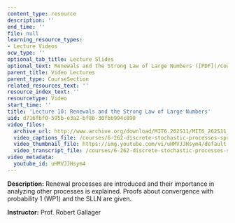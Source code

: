 ```yaml
---
content_type: resource
description: ''
end_time: ''
file: null
learning_resource_types:
- Lecture Videos
ocw_type: ''
optional_tab_title: Lecture Slides
optional_text: Renewals and the Strong Law of Large Numbers ([PDF](/courses/6-262-discrete-stochastic-processes-spring-2011/resources/mit6_262s11_lec10))
parent_title: Video Lectures
parent_type: CourseSection
related_resources_text: ''
resource_index_text: ''
resourcetype: Video
start_time: ''
title: 'Lecture 10: Renewals and the Strong Law of Large Numbers'
uid: d716fbf0-595b-e3a2-bf8b-30fbb994c890
video_files:
  archive_url: http://www.archive.org/download/MIT6.262S11/MIT6_262S11_lec10_300k.mp4
  video_captions_file: /courses/6-262-discrete-stochastic-processes-spring-2011/ed0074ef41ca5551b1e3935957f9fc77_uHMVJJHsym4.vtt
  video_thumbnail_file: https://img.youtube.com/vi/uHMVJJHsym4/default.jpg
  video_transcript_file: /courses/6-262-discrete-stochastic-processes-spring-2011/10a46987292947531c537ea2590aaa8c_uHMVJJHsym4.pdf
video_metadata:
  youtube_id: uHMVJJHsym4
---
```


**Description:** Renewal processes are introduced and their importance in analyzing other processes is explained. Proofs about convergence with probability 1 (WP1) and the SLLN are given.

**Instructor:** Prof. Robert Gallager



